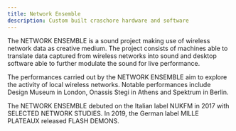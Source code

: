 ```yaml
---
title: Network Ensemble
description: Custom built craschore hardware and software
---
```


The NETWORK ENSEMBLE is a sound project making use of wireless network data as creative medium. The project consists of machines able to translate data captured from wireless networks into sound and desktop software able to further modulate the sound for live performance.

The performances carried out by the NETWORK ENSEMBLE aim to explore the activity of local wireless networks. <span class="dc-hide-on-small">Notable performances include Design Museum in London, Onassis Stegi in Athens and Spektrum in Berlin.

The NETWORK ENSEMBLE debuted on the Italian label NUKFM in 2017 with SELECTED NETWORK STUDIES. In 2019, the German label MILLE PLATEAUX released FLASH DEMONS.</span>